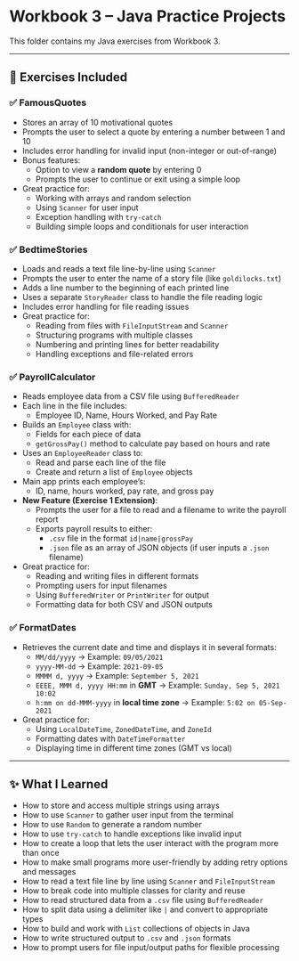 # Workbook 3 – Java Practice Projects

This folder contains my Java exercises from Workbook 3.  

---

## 📘 Exercises Included

### ✅ FamousQuotes
- Stores an array of 10 motivational quotes
- Prompts the user to select a quote by entering a number between 1 and 10
- Includes error handling for invalid input (non-integer or out-of-range)
- Bonus features:
  - Option to view a **random quote** by entering 0
  - Prompts the user to continue or exit using a simple loop
- Great practice for:
  - Working with arrays and random selection
  - Using `Scanner` for user input
  - Exception handling with `try-catch`
  - Building simple loops and conditionals for user interaction

### ✅ BedtimeStories
- Loads and reads a text file line-by-line using `Scanner`
- Prompts the user to enter the name of a story file (like `goldilocks.txt`)
- Adds a line number to the beginning of each printed line
- Uses a separate `StoryReader` class to handle the file reading logic
- Includes error handling for file reading issues
- Great practice for:
  - Reading from files with `FileInputStream` and `Scanner`
  - Structuring programs with multiple classes
  - Numbering and printing lines for better readability
  - Handling exceptions and file-related errors

### ✅ PayrollCalculator
- Reads employee data from a CSV file using `BufferedReader`
- Each line in the file includes:
  - Employee ID, Name, Hours Worked, and Pay Rate
- Builds an `Employee` class with:
  - Fields for each piece of data
  - `getGrossPay()` method to calculate pay based on hours and rate
- Uses an `EmployeeReader` class to:
  - Read and parse each line of the file
  - Create and return a list of `Employee` objects
- Main app prints each employee’s:
  - ID, name, hours worked, pay rate, and gross pay
- **New Feature (Exercise 1 Extension)**:
  - Prompts the user for a file to read and a filename to write the payroll report
  - Exports payroll results to either:
    - `.csv` file in the format `id|name|grossPay`
    - `.json` file as an array of JSON objects (if user inputs a `.json` filename)
- Great practice for:
  - Reading and writing files in different formats
  - Prompting users for input filenames
  - Using `BufferedWriter` or `PrintWriter` for output
  - Formatting data for both CSV and JSON outputs

### ✅ FormatDates
- Retrieves the current date and time and displays it in several formats:
  - `MM/dd/yyyy` → Example: `09/05/2021`
  - `yyyy-MM-dd` → Example: `2021-09-05`
  - `MMMM d, yyyy` → Example: `September 5, 2021`
  - `EEEE, MMM d, yyyy HH:mm` in **GMT** → Example: `Sunday, Sep 5, 2021 10:02`
  - `h:mm on dd-MMM-yyyy` in **local time zone** → Example: `5:02 on 05-Sep-2021`
- Great practice for:
  - Using `LocalDateTime`, `ZonedDateTime`, and `ZoneId`
  - Formatting dates with `DateTimeFormatter`
  - Displaying time in different time zones (GMT vs local)

---

## ✨ What I Learned
- How to store and access multiple strings using arrays
- How to use `Scanner` to gather user input from the terminal
- How to use `Random` to generate a random number
- How to use `try-catch` to handle exceptions like invalid input
- How to create a loop that lets the user interact with the program more than once
- How to make small programs more user-friendly by adding retry options and messages
- How to read a text file line by line using `Scanner` and `FileInputStream`
- How to break code into multiple classes for clarity and reuse
- How to read structured data from a `.csv` file using `BufferedReader`
- How to split data using a delimiter like `|` and convert to appropriate types
- How to build and work with `List` collections of objects in Java
- How to write structured output to `.csv` and `.json` formats
- How to prompt users for file input/output paths for flexible processing

